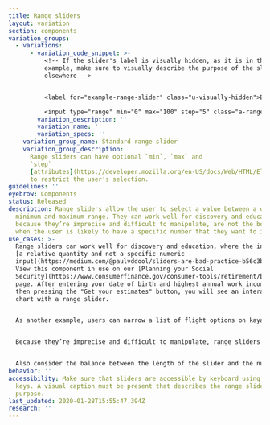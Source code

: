 ```yaml
---
title: Range sliders
layout: variation
section: components
variation_groups:
  - variations:
      - variation_code_snippet: >-
          <!-- If the slider's label is visually hidden, as it is in the below
          example, make sure to visually describe the purpose of the slider
          elsewhere -->


          <label for="example-range-slider" class="u-visually-hidden">Example range slider</label>

          <input type="range" min="0" max="100" step="5" class="a-range" id="example-range-slider">
        variation_description: ''
        variation_name: ''
        variation_specs: ''
    variation_group_name: Standard range slider
    variation_group_description:
      Range sliders can have optional `min`, `max` and
      `step`
      [attributes](https://developer.mozilla.org/en-US/docs/Web/HTML/Element/input/range#additional_attributes)
      to restrict the user's selection.
guidelines: ''
eyebrow: Components
status: Released
description: Range sliders allow the user to select a value between a defined
  minimum and maximum range. They can work well for discovery and education, but
  because they’re imprecise and difficult to manipulate, are not the best choice
  when the user is likely to have a specific number that they want to input.
use_cases: >-
  Range sliders can work well for discovery and education, where the inputs are
  [a relative quantity and not a specific numeric
  input](https://medium.com/@paulvddool/sliders-are-bad-practice-b56c3b7a6e19).
  View this component in use on our [Planning your Social
  Security](https://www.consumerfinance.gov/consumer-tools/retirement/before-you-claim/)
  page. After entering your date of birth and highest annual work income and
  then pressing the "Get your estimates" button, you will see an interactive
  chart with a range slider.


  As another example, users can narrow a list of flight options on kayak.com with sliders that show a range of takeoff times. Sliders are an elegant and intuitive way to allow the user to discover which takeoff times will yield the lowest fares.


  Because they’re imprecise and difficult to manipulate, range sliders are not a good choice when the user is likely to have a specific number that they want to input. If you choose to implement a slider in this latter case, consider adding steppers or an input box as an alternative means of entering the same data.


  Also consider the balance between the length of the slider and the number of data points it covers (the range, as well as how discrete the points are). The more points to choose from, the harder it is for the user to target a specific number.
behavior: ''
accessibility: Make sure that sliders are accessible by keyboard using the arrow
  keys. A visual caption must be present that describes the range slider's
  purpose.
last_updated: 2020-01-28T15:55:47.394Z
research: ''
---
```

